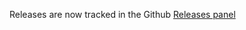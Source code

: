 Releases are now tracked in the Github [Releases panel](https://github.com/muxinc/mux-node-sdk/releases)
